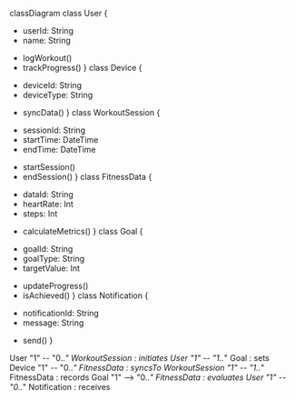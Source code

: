  classDiagram
class User {
- userId: String
- name: String
+ logWorkout()
+ trackProgress()
}
class Device {
- deviceId: String
- deviceType: String
+ syncData()
}
class WorkoutSession {
- sessionId: String
- startTime: DateTime
- endTime: DateTime
+ startSession()
+ endSession()
}
class FitnessData {
- dataId: String
- heartRate: Int
- steps: Int
+ calculateMetrics()
}
class Goal {
- goalId: String
- goalType: String
- targetValue: Int
+ updateProgress()
+ isAchieved()
}
class Notification {
- notificationId: String
- message: String
+ send()
}

User "1" -- "0..*" WorkoutSession : initiates
User "1" -- "1..*" Goal : sets
Device "1" -- "0..*" FitnessData : syncsTo
WorkoutSession "1" -- "1..*" FitnessData : records
Goal "1" --> "0..*" FitnessData : evaluates
User "1" -- "0..*" Notification : receives
